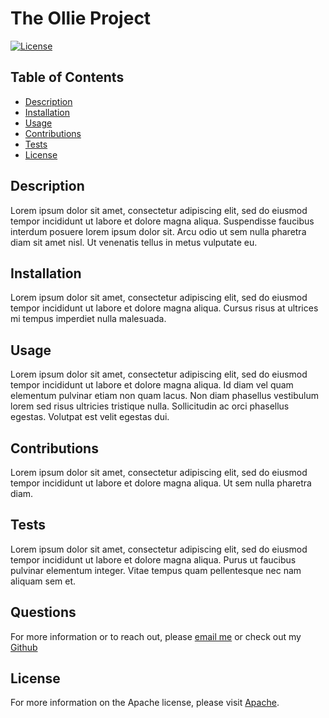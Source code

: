 # The Ollie Project
  [![License](https://img.shields.io/badge/License-Apache_2.0-blue.svg)](https://opensource.org/licenses/Apache-2.0)
    

## Table of Contents
- [Description](#description)
- [Installation](#installation)
- [Usage](#usage)
- [Contributions](#contributions)
- [Tests](#tests)
- [License](#license)

## Description
Lorem ipsum dolor sit amet, consectetur adipiscing elit, sed do eiusmod tempor incididunt ut labore et dolore magna aliqua. Suspendisse faucibus interdum posuere lorem ipsum dolor sit. Arcu odio ut sem nulla pharetra diam sit amet nisl. Ut venenatis tellus in metus vulputate eu.
## Installation
Lorem ipsum dolor sit amet, consectetur adipiscing elit, sed do eiusmod tempor incididunt ut labore et dolore magna aliqua. Cursus risus at ultrices mi tempus imperdiet nulla malesuada.
## Usage
Lorem ipsum dolor sit amet, consectetur adipiscing elit, sed do eiusmod tempor incididunt ut labore et dolore magna aliqua. Id diam vel quam elementum pulvinar etiam non quam lacus. Non diam phasellus vestibulum lorem sed risus ultricies tristique nulla. Sollicitudin ac orci phasellus egestas. Volutpat est velit egestas dui.
## Contributions
Lorem ipsum dolor sit amet, consectetur adipiscing elit, sed do eiusmod tempor incididunt ut labore et dolore magna aliqua. Ut sem nulla pharetra diam.
## Tests
Lorem ipsum dolor sit amet, consectetur adipiscing elit, sed do eiusmod tempor incididunt ut labore et dolore magna aliqua. Purus ut faucibus pulvinar elementum integer. Vitae tempus quam pellentesque nec nam aliquam sem et.
## Questions
For more information or to reach out, please [email me](mailto:email@email.com) or check out my [Github](https://github.com/candiecane7)
## License
For more information on the Apache license, please visit [Apache](http://www.apache.org/licenses/LICENSE-2.0).
